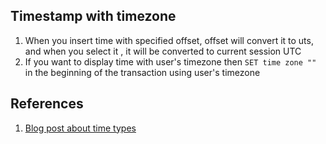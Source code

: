 ## Timestamp with timezone
1. When you insert time with specified offset, offset will convert it to uts, and when you
select it , it will be converted to current session UTC
2. If you want to display time with user's timezone then `SET time zone ""` in the beginning of the transaction using user's timezone

## References
1. [Blog post about time types](https://tapoueh.org/blog/2018/04/postgresql-data-types-date-timestamp-and-time-zones/)

